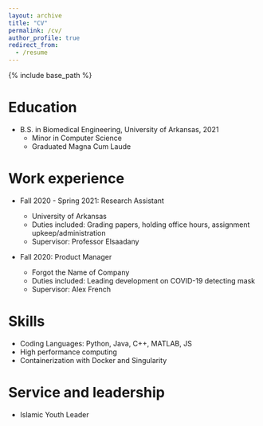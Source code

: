 ```yaml
---
layout: archive
title: "CV"
permalink: /cv/
author_profile: true
redirect_from:
  - /resume
---
```


{% include base_path %}

Education
======
* B.S. in Biomedical Engineering, University of Arkansas, 2021
  * Minor in Computer Science
  * Graduated Magna Cum Laude 

Work experience
======
* Fall 2020 - Spring 2021: Research Assistant
  * University of Arkansas
  * Duties included: Grading papers, holding office hours, assignment upkeep/administration
  * Supervisor: Professor Elsaadany

* Fall 2020: Product Manager
  * Forgot the Name of Company
  * Duties included: Leading development on COVID-19 detecting mask
  * Supervisor: Alex French
  
Skills
======
* Coding Languages: Python, Java, C++, MATLAB, JS
* High performance computing
* Containerization with Docker and Singularity

  
Service and leadership
======
* Islamic Youth Leader

